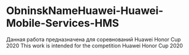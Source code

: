 # ObninskNameHuawei-Huawei-Mobile-Services-HMS
Данная работа предназначена для соревнований Huawei Honor Cup 2020
This work is intended for the competition Huawei Honor Cup 2020

